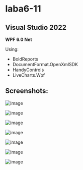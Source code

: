 # laba6-11
## Visual Studio 2022 
<b>WPF 6.0 Net</b>

Using:
- BoldReports
- DocumentFormat.OpenXmlSDK
- HandyControls
- LiveCharts.Wpf


## Screenshots:

![image](https://github.com/FxFurEN/broadcaster-app/assets/114875125/9c715279-5560-428c-8b9f-040e65e4fcc0)

![image](https://github.com/FxFurEN/broadcaster-app/assets/114875125/d6e0f039-a48d-4078-9be0-223842ce9054)

![image](https://github.com/FxFurEN/broadcaster-app/assets/114875125/95ae9bb4-c027-4aa3-ba1f-6b4241324f72)

![image](https://github.com/FxFurEN/broadcaster-app/assets/114875125/a7bf477a-38c6-40be-a219-f37b9f422841)

![image](https://github.com/FxFurEN/broadcaster-app/assets/114875125/ea34d404-0472-4696-86f6-1ec0ad0485c2)

![image](https://github.com/FxFurEN/broadcaster-app/assets/114875125/52e8f221-8419-4c63-88f1-7f381cd45bf8)

![image](https://github.com/FxFurEN/broadcaster-app/assets/114875125/65052dc2-6055-4619-8266-8649ce115aae)

